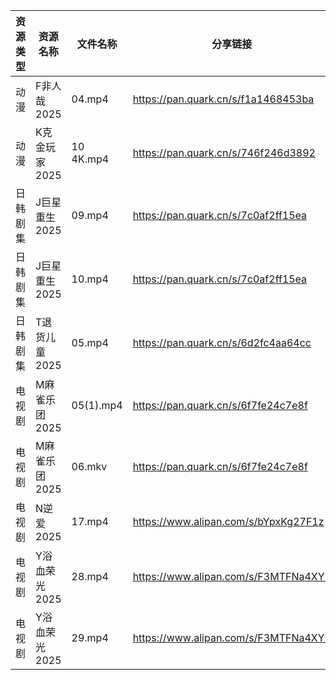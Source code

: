 | 资源类型 | 资源名称      | 文件名称      | 分享链接                                 | 更新时间                |
| ---- | --------- | --------- | ------------------------------------ | ------------------- |
| 动漫   | F非人哉2025  | 04.mp4    | https://pan.quark.cn/s/f1a1468453ba  | 2025-08-05 16:19:38 |
| 动漫   | K克金玩家2025 | 10 4K.mp4 | https://pan.quark.cn/s/746f246d3892  | 2025-08-05 16:24:07 |
| 日韩剧集 | J巨星重生2025 | 09.mp4    | https://pan.quark.cn/s/7c0af2ff15ea  | 2025-08-05 16:22:55 |
| 日韩剧集 | J巨星重生2025 | 10.mp4    | https://pan.quark.cn/s/7c0af2ff15ea  | 2025-08-05 16:22:53 |
| 日韩剧集 | T退货儿童2025 | 05.mp4    | https://pan.quark.cn/s/6d2fc4aa64cc  | 2025-08-05 10:32:47 |
| 电视剧  | M麻雀乐团2025 | 05(1).mp4 | https://pan.quark.cn/s/6f7fe24c7e8f  | 2025-08-05 16:27:34 |
| 电视剧  | M麻雀乐团2025 | 06.mkv    | https://pan.quark.cn/s/6f7fe24c7e8f  | 2025-08-05 16:27:32 |
| 电视剧  | N逆爱2025   | 17.mp4    | https://www.alipan.com/s/bYpxKg27F1z | 2025-08-05 12:01:52 |
| 电视剧  | Y浴血荣光2025 | 28.mp4    | https://www.alipan.com/s/F3MTFNa4XY2 | 2025-08-05 12:02:26 |
| 电视剧  | Y浴血荣光2025 | 29.mp4    | https://www.alipan.com/s/F3MTFNa4XY2 | 2025-08-05 12:02:26 |
